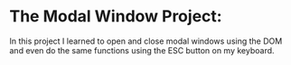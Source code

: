 # The Modal Window Project:

In this project I learned to open and close modal windows using the DOM and even do the same functions using the ESC button on my keyboard.
